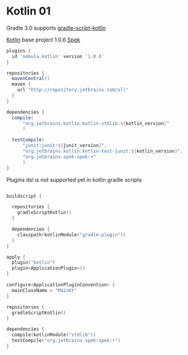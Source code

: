 # Kotlin 01

Gradle 3.0 supports [gradle-script-kotlin](https://github.com/gradle/gradle-script-kotlin)

[Kotlin](https://kotlinlang.org/) base project 1.0.6
[Spek](https://jetbrains.github.io/spek/)

~~~ groovy
plugins {
  id 'nebula.kotlin' version '1.0.6'
}

repositories {
  mavenCentral()
  maven {
    url "http://repository.jetbrains.com/all"
  }
}

dependencies {
  compile(
      "org.jetbrains.kotlin:kotlin-stdlib:${kotlin_version}"
      )

  testCompile(
      "junit:junit:${junit_version}",
      "org.jetbrains.kotlin:kotlin-test-junit:${kotlin_version}",
      "org.jetbrains.spek:spek:+"
      ) 
}
~~~

Plugins dsl is not supported yet in kotlin gradle scripts

~~~ kotlin

buildscript {

  repositories {
    gradleScriptKotlin()
  }

  dependencies {
    classpath(kotlinModule("gradle-plugin"))
  }
}

apply {
  plugin("kotlin")
  plugin<ApplicationPlugin>()
}

configure<ApplicationPluginConvention> {
  mainClassName = "MainKt"
}

repositories {
  gradleScriptKotlin()
}

dependencies {
  compile(kotlinModule("stdlib"))
  testCompile("org.jetbrains.spek:spek:+")
}

~~~
